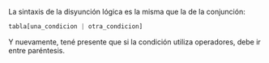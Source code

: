 La sintaxis de la disyunción lógica es la misma que la de la conjunción: 

```python
tabla[una_condicion | otra_condicion]
```

Y nuevamente, tené presente que si la condición utiliza operadores, debe ir entre paréntesis. 
